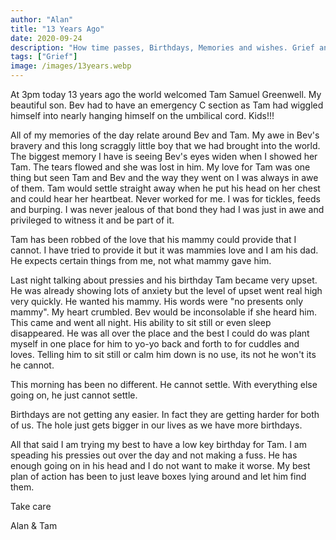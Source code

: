 ```yaml
---
author: "Alan"
title: "13 Years Ago"
date: 2020-09-24
description: "How time passes, Birthdays, Memories and wishes. Grief and Birthdays"
tags: ["Grief"]
image: /images/13years.webp
---
```

At 3pm today 13 years ago the world welcomed Tam Samuel Greenwell. My beautiful son. Bev had to have an emergency C section as Tam had wiggled himself into nearly hanging himself on the umbilical cord. Kids!!!
<!--more-->
All of my memories of the day relate around Bev and Tam. My awe in Bev's bravery and this long scraggly little boy that we had brought into the world. The biggest memory I have is seeing Bev's eyes widen when I showed her Tam. The tears flowed and she was lost in him. My love for Tam was one thing but seen Tam and Bev and the way they went on I was always in awe of them. Tam would settle straight away when he put his head on her chest and could hear her heartbeat. Never worked for me. I was for tickles, feeds and burping. I was never jealous of that bond they had I was just in awe and privileged to witness it and be part of it.

Tam has been robbed of the love that his mammy could provide that I cannot. I have tried to provide it but it was mammies love and I am his dad. He expects certain things from me, not what mammy gave him.

Last night talking about pressies and his birthday Tam became very upset. He was already showing lots of anxiety but the level of upset went real high very quickly. He wanted his mammy. His words were "no presents only mammy". My heart crumbled. Bev would be inconsolable if she heard him. This came and went all night. His ability to sit still or even sleep disappeared. He was all over the place and the best I could do was plant myself in one place for him to yo-yo back and forth to for cuddles and loves. Telling him to sit still or calm him down is no use, its not he won't its he cannot.

This morning has been no different. He cannot settle. With everything else going on, he just cannot settle.

Birthdays are not getting any easier. In fact they are getting harder for both of us. The hole just gets bigger in our lives as we have more birthdays.

All that said I am trying my best to have a low key birthday for Tam. I am speading his pressies out over the day and not making a fuss. He has enough going on in his head and I do not want to make it worse. My best plan of action has been to just leave boxes lying around and let him find them.

Take care

Alan & Tam
